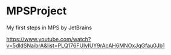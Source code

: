 # MPSProject
My first steps in MPS by JetBrains

https://www.youtube.com/watch?v=5dldSNaibrA&list=PLQ176FUIyIUY9rAcAH6MNOxJqGfau0Jb1
